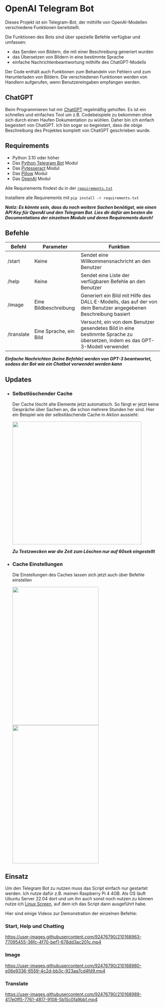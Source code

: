 # OpenAI Telegram Bot
Dieses Projekt ist ein Telegram-Bot, der mithilfe von OpenAI-Modellen verschiedene Funktionen bereitstellt.

Die Funktionen des Bots sind über spezielle Befehle verfügbar und umfassen:

- das Senden von Bildern, die mit einer Beschreibung generiert wurden
- das Übersetzen von Bildern in eine bestimmte Sprache
- einfache Nachrichtenbeantwortung mithilfe des ChatGPT-Modells

Der Code enthält auch Funktionen zum Behandeln von Fehlern und zum Herunterladen von Bildern. Die verschiedenen Funktionen werden von Handlern aufgerufen, wenn Benutzereingaben empfangen werden.

## ChatGPT

Beim Programmieren hat mir [ChatGPT](https://chat.openai.com/chat) regelmäßig geholfen. Es ist ein schnelles und einfaches Tool um z.B. Codebeispiele zu bekommen ohne sich durch einen Haufen Dokumentation zu wühlen. Daher bin ich einfach begeistert von ChatGPT. Ich bin sogar so begeistert, dass die obige Beschreibung des Projektes komplett von ChatGPT geschrieben wurde.

## Requirements

- Python 3.10 oder höher
- Das [Python Telegram Bot](https://github.com/python-telegram-bot/python-telegram-bot) Modul
- Das [Pytesseract](https://github.com/madmaze/pytesseract) Modul
- Das [Pillow](https://github.com/python-pillow/Pillow) Modul 
- Das [OpenAI](https://github.com/openai/openai-python) Modul

Alle Requirements findest du in der [```requirements.txt```](https://github.com/github-gabriel/openai-telegram-bot/blob/main/requirements.txt)

Installiere alle Requirements mit ```pip install -r requirements.txt```

***Notiz: Es könnte sein, dass du noch weitere Sachen benötigst, wie einen API Key für OpenAI und den Telegram Bot. Lies dir dafür am besten die Documentations der einzelnen Module und deren Requirements durch!***

## Befehle

| Befehl     | Parameter              | Funktion                                                                                                                    |
|------------|------------------------|-----------------------------------------------------------------------------------------------------------------------------|
| /start     | Keine                  | Sendet eine Willkommensnachricht an den Benutzer                                                                            |
| /help      | Keine                  | Sendet eine Liste der verfügbaren Befehle an den Benutzer                                                                   |
| /image     | Eine Bildbeschreibung  | Generiert ein Bild mit Hilfe des DALL·E-Modells, das auf der von dem Benutzer angegebenen Beschreibung basiert              |
| /translate | Eine Sprache, ein Bild | Versucht, ein von dem Benutzer gesendetes Bild in eine bestimmte Sprache zu übersetzen, indem es das GPT-3-Modell verwendet |

***Einfache Nachrichten (keine Befehle) werden von GPT-3 beantwortet, sodass der Bot wie ein Chatbot verwendet werden kann***

## Updates

- ### Selbstlöschender Cache
  Der Cache löscht alte Elemente jetzt automatisch. So fängt er jetzt keine Gespräche über Sachen an, die schon mehrere     Stunden her sind. Hier ein Beispiel wie der 
  selbstläschende Cache in Aktion aussieht:
  
  <img src="https://user-images.githubusercontent.com/92476790/210180081-1a721d56-003b-4171-9ca1-28241d6dff0e.jpg" width="420" height="400" />
  
  ***Zu Testzwecken war die Zeit zum Löschen nur auf 60sek eingestellt***
  
 - ### Cache Einstellungen
   Die Einstellungen des Caches lassen sich jetzt auch über Befehle einstellen 
   
   <img src="https://user-images.githubusercontent.com/92476790/211151774-13c2048b-72f4-4199-b15a-564b7c3567db.jpg" width="280" height="450" />
   
   <img src="https://user-images.githubusercontent.com/92476790/211151794-3874f754-725f-4699-a7df-d35f652953ab.jpeg" width="280" height="450" />
  
   
## Einsatz

Um den Telegram Bot zu nutzen muss das Script einfach nur gestartet werden. Ich nutze dafür z.B. meinen Raspberry Pi 4 4GB. Als OS läuft Ubuntu Server 22.04 dort und um ihn auch sonst noch nutzen zu können nutze ich [Linux Screen](https://linuxize.com/post/how-to-use-linux-screen/), auf dem ich das Script dann ausgeführt habe.

Hier sind einige Videos zur Demonstration der einzelnen Befehle:

### Start, Help und Chatting

https://user-images.githubusercontent.com/92476790/210168963-77095455-36fc-4f70-bef1-678dd3ac201c.mp4

### Image

https://user-images.githubusercontent.com/92476790/210168980-e06e9336-6559-4c2d-bb3c-923aa7cd4fd9.mp4

### Translate

https://user-images.githubusercontent.com/92476790/210168989-417e0ff5-7761-4817-9108-5b15c0fa9bb1.mp4





